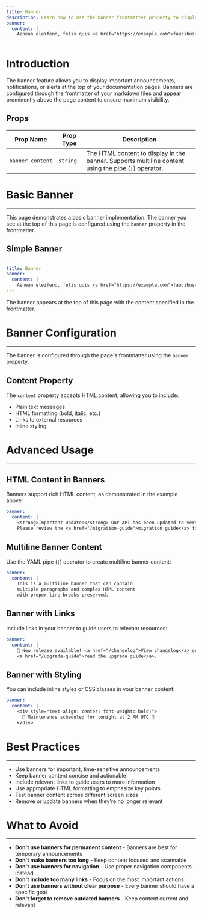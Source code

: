 ```yaml
---
title: Banner
description: Learn how to use the banner frontmatter property to display important announcements and notifications at the top of your documentation pages.
banner:
  content: |
    Aenean eleifend, felis quis <a href="https://example.com">faucibus</a> lobortis, nunc erat interdum turpis, quis consectetur orci mauris eget leo.
---
```


# Introduction

The banner feature allows you to display important announcements, notifications, or alerts at the top of your documentation pages. Banners are configured through the frontmatter of your markdown files and appear prominently above the page content to ensure maximum visibility.

## Props

| Prop Name        | Prop Type | Description                                                                                           |
| ---------------- | --------- | ----------------------------------------------------------------------------------------------------- |
| `banner.content` | `string`  | The HTML content to display in the banner. Supports multiline content using the pipe (`\|`) operator. |

# Basic Banner

---

This page demonstrates a basic banner implementation. The banner you see at the top of this page is configured using the `banner` property in the frontmatter.

## Simple Banner

```yaml
---
title: Banner
banner:
  content: |
    Aenean eleifend, felis quis <a href="https://example.com">faucibus</a> lobortis, nunc erat interdum turpis, quis consectetur orci mauris eget leo.
---
```

The banner appears at the top of this page with the content specified in the frontmatter.

# Banner Configuration

---

The banner is configured through the page's frontmatter using the `banner` property.

## Content Property

The `content` property accepts HTML content, allowing you to include:

- Plain text messages
- HTML formatting (bold, italic, etc.)
- Links to external resources
- Inline styling

# Advanced Usage

---

## HTML Content in Banners

Banners support rich HTML content, as demonstrated in the example above:

```yaml
banner:
  content: |
    <strong>Important Update:</strong> Our API has been updated to version 2.0.
    Please review the <a href="/migration-guide">migration guide</a> for breaking changes.
```

## Multiline Banner Content

Use the YAML pipe (`|`) operator to create multiline banner content:

```yaml
banner:
  content: |
    This is a multiline banner that can contain
    multiple paragraphs and complex HTML content
    with proper line breaks preserved.
```

## Banner with Links

Include links in your banner to guide users to relevant resources:

```yaml
banner:
  content: |
    🎉 New release available! <a href="/changelog">View changelog</a> or
    <a href="/upgrade-guide">read the upgrade guide</a>.
```

## Banner with Styling

You can include inline styles or CSS classes in your banner content:

```yaml
banner:
  content: |
    <div style="text-align: center; font-weight: bold;">
      🚨 Maintenance scheduled for tonight at 2 AM UTC 🚨
    </div>
```

# Best Practices

---

- Use banners for important, time-sensitive announcements
- Keep banner content concise and actionable
- Include relevant links to guide users to more information
- Use appropriate HTML formatting to emphasize key points
- Test banner content across different screen sizes
- Remove or update banners when they're no longer relevant

# What to Avoid

---

- **Don't use banners for permanent content** - Banners are best for temporary announcements
- **Don't make banners too long** - Keep content focused and scannable
- **Don't use banners for navigation** - Use proper navigation components instead
- **Don't include too many links** - Focus on the most important actions
- **Don't use banners without clear purpose** - Every banner should have a specific goal
- **Don't forget to remove outdated banners** - Keep content current and relevant
